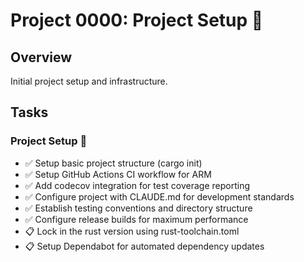 # Project 0000: Project Setup 🚧

## Overview
Initial project setup and infrastructure.

## Tasks

### Project Setup 🚧
- ✅ Setup basic project structure (cargo init)
- ✅ Setup GitHub Actions CI workflow for ARM
- ✅ Add codecov integration for test coverage reporting
- ✅ Configure project with CLAUDE.md for development standards
- ✅ Establish testing conventions and directory structure
- ✅ Configure release builds for maximum performance
- 📋 Lock in the rust version using rust-toolchain.toml
- 📋 Setup Dependabot for automated dependency updates